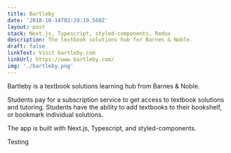 ```yaml
---
title: Bartleby
date: '2018-10-14T02:29:19.560Z'
layout: post
stack: Next.js, Typescript, styled-components, Redux
description: The textbook solutions hub for Barnes & Noble.
draft: false
linkText: Visit bartleby.com
linkUrl: https://www.bartleby.com/
img: './bartleby.png'
---
```


Bartleby is a textbook solutions learning hub from Barnes & Noble.

Students pay for a subscription service to get access to textbook solutions and tutoring. Students have the ability to add textbooks to their bookshelf, or bookmark individual solutions.

The app is built with Next.js, Typescript, and styled-components.

Testing
